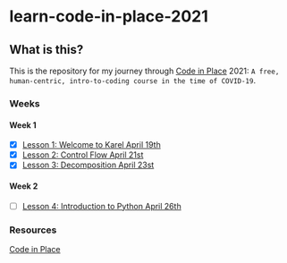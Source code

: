 # learn-code-in-place-2021

## What is this?

This is the repository for my journey through
[Code in Place](https://codeinplace.stanford.edu/) 2021:
`A free, human-centric, intro-to-coding course in the time of COVID-19`.

### Weeks

#### Week 1

- [x] [Lesson 1: Welcome to Karel April 19th](week1/lesson1.md)
- [x] [Lesson 2: Control Flow April 21st](week1/lesson2.md)
- [x] [Lesson 3: Decomposition April 23st](week1/lesson3.md)

#### Week 2

- [ ] [Lesson 4: Introduction to Python April 26th](week2/lesson4.md)

### Resources

[Code in Place](https://codeinplace.stanford.edu/)
[]()
